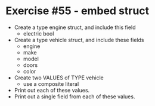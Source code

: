 # Exercise #55 - embed struct

- Create a type engine struct, and include this field
  - electric bool
- Create a type vehicle struct, and include these fields
  - engine
  - make
  - model
  - doors
  - color
- Create two VALUES of TYPE vehicle
  - use a composite literal
- Print out each of these values.
- Print out a single field from each of these values.
